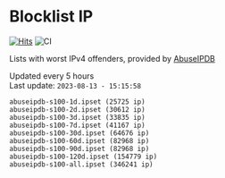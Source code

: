 # Blocklist IP

[![Hits](https://hits.seeyoufarm.com/api/count/incr/badge.svg?url=https%3A%2F%2Fgithub.com%2Fborestad%2Fblocklist-ip%2F&count_bg=%2379C83D&title_bg=%23555555&icon=&icon_color=%23E7E7E7&title=hits&edge_flat=false)](https://hits.seeyoufarm.com)  ![CI](https://img.shields.io/github/workflow/status/borestad/blocklist-ip/CI?style=flat-square)

Lists with worst IPv4 offenders, provided by [AbuseIPDB](https://www.abuseipdb.com/)

<!-- FOOTER-PLACEHOLDER -->
Updated every 5 hours<br>
Last update: `2023-08-13 - 15:15:58`
```
abuseipdb-s100-1d.ipset (25725 ip)
abuseipdb-s100-2d.ipset (30612 ip)
abuseipdb-s100-3d.ipset (33835 ip)
abuseipdb-s100-7d.ipset (41167 ip)
abuseipdb-s100-30d.ipset (64676 ip)
abuseipdb-s100-60d.ipset (82968 ip)
abuseipdb-s100-90d.ipset (82968 ip)
abuseipdb-s100-120d.ipset (154779 ip)
abuseipdb-s100-all.ipset (346241 ip)
```
